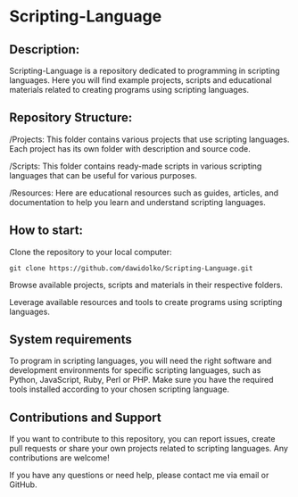 # Scripting-Language

## **Description:**
Scripting-Language is a repository dedicated to programming in scripting languages. Here you will find example projects, scripts and educational materials related to creating programs using scripting languages.

## **Repository Structure:**
/Projects: This folder contains various projects that use scripting languages. Each project has its own folder with description and source code.

/Scripts: This folder contains ready-made scripts in various scripting languages that can be useful for various purposes.

/Resources: Here are educational resources such as guides, articles, and documentation to help you learn and understand scripting languages.

## **How ​​to start:**

Clone the repository to your local computer:
```
git clone https://github.com/dawidolko/Scripting-Language.git
```

Browse available projects, scripts and materials in their respective folders.

Leverage available resources and tools to create programs using scripting languages.

## **System requirements**
To program in scripting languages, you will need the right software and development environments for specific scripting languages, such as Python, JavaScript, Ruby, Perl or PHP. Make sure you have the required tools installed according to your chosen scripting language.

## **Contributions and Support**
If you want to contribute to this repository, you can report issues, create pull requests or share your own projects related to scripting languages. Any contributions are welcome!

If you have any questions or need help, please contact me via email or GitHub.
